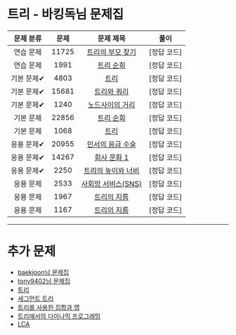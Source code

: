 # 트리 - 바킹독님 문제집

| 문제 분류 | 문제 | 문제 제목 | 풀이 |
| :--: | :--: | :--: | :--: |
| 연습 문제 | 11725 | [트리의 부모 찾기](https://www.acmicpc.net/problem/11725) | [정답 코드] |
| 연습 문제 | 1991 | [트리 순회](https://www.acmicpc.net/problem/1991) | [정답 코드] |
| 기본 문제✔ | 4803 | [트리](https://www.acmicpc.net/problem/4803) | [정답 코드] |
| 기본 문제✔ | 15681 | [트리와 쿼리](https://www.acmicpc.net/problem/15681) | [정답 코드] |
| 기본 문제✔ | 1240 | [노드사이의 거리](https://www.acmicpc.net/problem/1240) | [정답 코드] |
| 기본 문제 | 22856 | [트리 순회](https://www.acmicpc.net/problem/22856) | [정답 코드] | 
| 기본 문제 | 1068 | [트리](https://www.acmicpc.net/problem/1068) | [정답 코드] | 
| 응용 문제✔ | 20955 | [민서의 응급 수술](https://www.acmicpc.net/problem/20955) | [정답 코드] |
| 응용 문제✔ | 14267 | [회사 문화 1](https://www.acmicpc.net/problem/14267) | [정답 코드] | 
| 응용 문제✔ | 2250 | [트리의 높이와 너비](https://www.acmicpc.net/problem/2250) | [정답 코드] | 
| 응용 문제 | 2533 | [사회망 서비스(SNS)](https://www.acmicpc.net/problem/2533) | [정답 코드] | 
| 응용 문제 | 1967 | [트리의 지름](https://www.acmicpc.net/problem/1967) | [정답 코드] | 
| 응용 문제 | 1167 | [트리의 지름](https://www.acmicpc.net/problem/1167) | [정답 코드] |

---

# 추가 문제
- [baekjoon님 문제집](https://www.acmicpc.net/workbook/view/15)
- [tony9402님 문제집](https://www.acmicpc.net/workbook/view/7645)
- [트리](https://www.acmicpc.net/problem/tag/120)
- [세그먼트 트리](https://www.acmicpc.net/problem/tag/65)
- [트리를 사용한 집합과 맵](https://www.acmicpc.net/problem/tag/74)
- [트리에서의 다이나믹 프로그래밍](https://www.acmicpc.net/problem/tag/92)
- [LCA](https://www.acmicpc.net/problemset?sort=ac_desc&algo=41)
